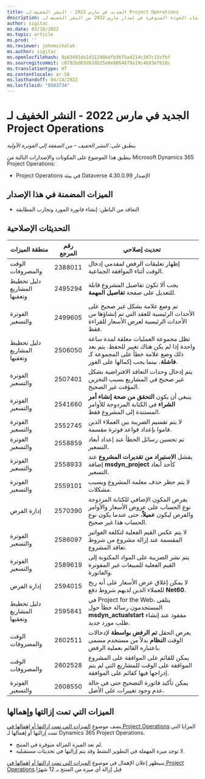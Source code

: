 ```yaml
---
title: الجديد في مارس 2022 - النشر الخفيف لـ Project Operations
description: يوفر هذا الموضوع معلومات حول تحديثات الجودة المتوفرة في إصدار مارس 2022 من النشر الخفيف لـ Project Operations.
author: sigitac
ms.date: 03/18/2022
ms.topic: article
ms.prod: ''
ms.reviewer: johnmichalak
ms.author: sigitac
ms.openlocfilehash: 8a83491da1d312406dfb36f5ad214c307c15cfbf
ms.sourcegitcommit: c0792bd65d92db25e0e8864879a19c4b93efb10c
ms.translationtype: HT
ms.contentlocale: ar-SA
ms.lasthandoff: 04/14/2022
ms.locfileid: "8583734"
---
```

# <a name="whats-new-march-2022---project-operations-lite-deployment"></a>الجديد في مارس 2022 - النشر الخفيف لـ Project Operations

_ينطبق على: النشر الخفيف – من الصفقة إلى الفوترة الأولية_

ينطبق هذا الموضوع على المكونات والإصدارات التالية من Microsoft Dynamics 365 Project Operations:

- Project Operations في بيئة Dataverse الإصدار 4.30.0.99

## <a name="features-included-in-this-release"></a>الميزات المضمنة في هذا الإصدار

- التعاقد من الباطن: إنشاء فاتورة المورد وتجارب المطابقة

## <a name="quality-updates"></a>التحديثات الإصلاحية

| منطقة الميزات | رقم المرجع | تحديث إصلاحي |
| --- | --- | --- |
| الوقت والمصروفات | 2388011 | إظهار تعليقات الرفض لمقدمي إدخال الوقت أثناء الموافقة الجماعية. |
| دليل تخطيط المشاريع وتعقبها | 2495294 | يجب ألا تكون تفاصيل المشروع قابلة للتعديل على صفحة **تفاصيل المهمة**. |
| الفوترة والتسعير | 2499605 | تم وضع علامة بشكل غير صحيح على الأحداث الرئيسية للعقد التي تم إنشاؤها من الأحداث الرئيسية لعرض الأسعار للقراءة فقط. |
| دليل تخطيط المشاريع وتعقبها | 2506050 | تظل مجموعة العمليات معلقة لمدة ساعة واحدة إذا لم يكن هناك تغيير للحفظ. يتم بعد ذلك وضع علامة خطأ على المجموعة كـ **فاشلة**، بينما يجب إكمالها على الفور. |
| الفوترة والتسعير | 2507401 | يتم إدخال وحدات التعاقد الافتراضية بشكل غير صحيح في المشاريع بسبب التخزين المؤقت غير الصحيح. |
| الفوترة والتسعير | 2541660 | ينبغي أن يكون **التحقق من صحة إنشاء أمر الشراء** في الكتابة المزدوجة للأوامر المستندة إلى المشروع فقط. |
| الفوترة والتسعير | 2552745 | لا يتم تقسيم الضريبة بين العملاء الذين قاموا بإعداد قواعد فوترة مقسمة. |
| الفوترة والتسعير | 2558859 | تم تحسين رسائل الخطأ عند إعداد أبعاد التسعير. |
| الفوترة والتسعير | 2558933 | يفشل **الاستيراد من تقديرات المشروع** عند إضافة **msdyn\_project** كأحد أبعاد التسعير. |
| الفوترة والتسعير | 2559101 | لا يتم حظر حذف معلمة المشروع ويسبب مشكلات. |
| إدارة الفرص | 2570390 | يفرض المكون الإضافي للكتابة المزدوجة نوع الحساب على عروض الأسعار والأوامر والفرص ليكون **عميلاً**، حتى عندما يكون نوع الحساب هذا غير صحيح. |
| الفوترة والتسعير | 2586097 | لا يتم عكس القيم الفعلية لتكلفة الفواتير المقسمة عند إزالة مشروع من شروط تعاقد المشروع. |
| الفوترة والتسعير | 2589619 | يتم نشر الضريبة على المواد المكتوبة إلى القيم الفعلية للمبيعات غير المفوترة والفاتورة. |
| إدارة الفرص | 2594015 | لا يمكن إغلاق عرض الأسعار على أنه ربح للعملاء الذين لديهم شروط دفع **Net60**. |
| دليل تخطيط المشاريع وتعقبها | 2595841 | في Project for the Web، يتلقى المستخدمون رسالة خطأ حول **msdyn\_actualstart** مفقود عند إنشاء طلب مورد جديد. |
| الوقت والمصروفات | 2602511 | يعرض الحقل **تم الرفض بواسطة** لإدخالات الوقت **النظام** بدلاً من مستخدم مسمى باعتباره القائم بعملية الرفض. |
| الوقت والمصروفات | 2602528 | يمكن للقائم على الموافقة على المشروع الموافقة على الوقت للمشاريع التي لم يتم إدراجها فيها كقائم على الموافقة. |
| الفوترة والتسعير | 2608550 | يمكن تأكيد فاتورة التصحيح حتى في حالة عدم وجود تغييرات على الأصل. |

## <a name="removed-and-deprecated-features"></a>الميزات التي تمت إزالتها وإهمالها

يصف موضوع [الميزات التي تمت إزالتها أو إهمالها في Project Operations‬](../../whats-new/removed-depreciated-features-project.md) المزايا التي تمت إزالتها أو إهمالها لـ Dynamics 365 Project Operations.

- لم تعد الميزة المزالة متوفرة في المنتج.
- لا توجد ميزة المهملة في التطوير النشط وقد يتم إزالتها في تحديثات مستقبلية.

سيظهر إعلان الإهمال في موضوع [الميزات التي تمت إزالتها أو إهمالها في Project Operations‬‬‏‫](../../whats-new/removed-depreciated-features-project.md) قبل إزالة أي ميزة من المنتج بـ 12 شهرًا.
